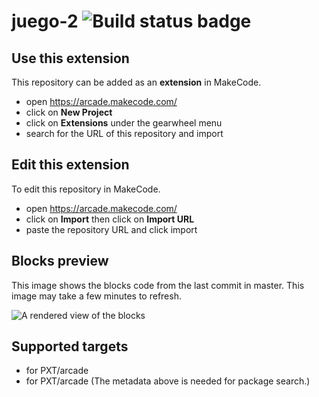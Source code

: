 # juego-2 ![Build status badge](https://github.com/enriquechamber/juego-2/workflows/MakeCode/badge.svg)



## Use this extension

This repository can be added as an **extension** in MakeCode.

* open https://arcade.makecode.com/
* click on **New Project**
* click on **Extensions** under the gearwheel menu
* search for the URL of this repository and import

## Edit this extension

To edit this repository in MakeCode.

* open https://arcade.makecode.com/
* click on **Import** then click on **Import URL**
* paste the repository URL and click import

## Blocks preview

This image shows the blocks code from the last commit in master.
This image may take a few minutes to refresh.

![A rendered view of the blocks](https://github.com/enriquechamber/juego-2/raw/master/.makecode/blocks.png)

## Supported targets

* for PXT/arcade
* for PXT/arcade
(The metadata above is needed for package search.)

